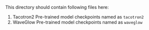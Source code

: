 This directory should contain following files here:
1. Tacotron2 Pre-trained model checkpoints named as `tacotron2`
2. WaveGlow Pre-trained model checkpoints named as `waveglow`
